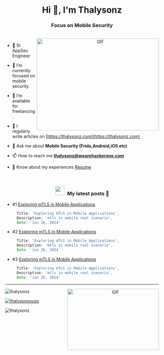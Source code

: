 <h1 align="center">Hi 👋, I'm Thalysonz</h1>
<h3 align="center">Focus on Mobile Security</h3>

<br/>

<a target="_blank" align="center">
  <img align="right" top="500" height="300" width="400" alt="GIF" src="https://st2.depositphotos.com/4016887/6564/i/450/depositphotos_65640703-stock-photo-drunk-cat.jpg">
</a>


- 🔭 Sr AppSec Engineer

- 🌱 I’m currently focused on mobile security

- 🤝 I’m available for freelancing.

- 📝 I regularly write articles on [https://thalysonz.com](https://thalysonz.com)

- 💬 Ask me about **Mobile Security (Frida,Android,iOS etc)**

- 📫 How to reach me **thalysonz@wearehackerone.com**

- 📄 Know about my experiences <a href="https://www.linkedin.com/in/thalysonsousa/" target="blank">Resume</a>
<br/>


<h3 align="center" > <img src="https://media.giphy.com/media/iY8CRBdQXODJSCERIr/giphy.gif" width="30" height="30" style="margin-right: 10px;">My latest posts 🤝 </h3>


* #1 [Exploring mTLS in Mobile Applications](https://thalysonz.com/posts/mtls-mobile/)
  
  ```js
    Title: 'Exploring mTLS in Mobile Applications',
    Description: 'mtls in mobile real scenario',
    Date: 'Jun 26, 2024'
  ```

* #2 [Exploring mTLS in Mobile Applications](https://thalysonz.com/posts/mtls-mobile/)
  
  ```js
    Title: 'Exploring mTLS in Mobile Applications',
    Description: 'mtls in mobile real scenario',
    Date: 'Jun 26, 2024'
  ```

* #3 [Exploring mTLS in Mobile Applications](https://thalysonz.com/posts/mtls-mobile/)
  
  ```js
    Title: 'Exploring mTLS in Mobile Applications',
    Description: 'mtls in mobile real scenario',
    Date: 'Jun 26, 2024'
  ```

----


<a target="_blank" align="center">
  <img align="right" top="500" height="200" width="300" alt="GIF" src="https://s2.glbimg.com/WnSgR5bWHW3abNi2n2QUrVxD-Bqzm3Mh_IoS-kkAWa1Ioz-HdGixxa_8qOZvMp3w/s.glbimg.com/jo/g1/f/original/2012/10/29/sem-titulo-7.jpg">
</a>



<p align="left"> <img src="https://komarev.com/ghpvc/?username=thalysonz&label=Profile%20views&color=0e75b6&style=flat" alt="thalysonz" /> </p>

<p align="left"> <a href="https://twitter.com/thalysonsousx" target="blank"><img src="https://img.shields.io/twitter/follow/thalysonsousx?logo=twitter&style=for-the-badge" alt="thalysonsousx" /></a> </p>


<p><img align="center" src="https://github-readme-streak-stats.herokuapp.com/?user=thalysonz&" alt="thalysonz" /></p>
